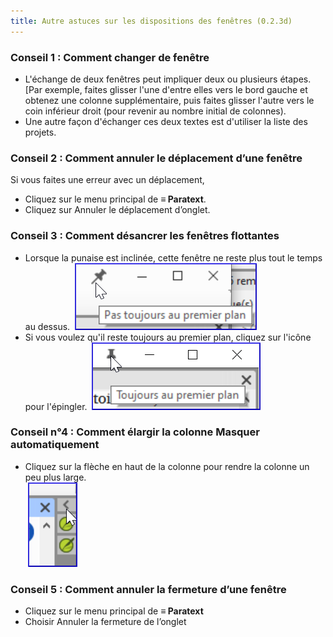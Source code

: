 ```yaml
---
title: Autre astuces sur les dispositions des fenêtres (0.2.3d)
---
```


### Conseil 1 : Comment changer de fenêtre

-  L'échange de deux fenêtres peut impliquer deux ou plusieurs étapes. [Par exemple, faites glisser l'une d'entre elles vers le bord gauche et obtenez une colonne supplémentaire, puis faites glisser l'autre vers le coin inférieur droit (pour revenir au nombre initial de colonnes).
-  Une autre façon d'échanger ces deux textes est d'utiliser la liste des projets.

### Conseil 2 : Comment annuler le déplacement d’une fenêtre

Si vous faites une erreur avec un déplacement,

-  Cliquez sur le menu principal de **≡ Paratext**.
-  Cliquez sur Annuler le déplacement d’onglet.

### Conseil 3 : Comment désancrer les fenêtres flottantes

-  Lorsque la punaise est inclinée, cette fenêtre ne reste plus tout le temps au dessus.
    ![](../../media/9cfd94eadcb22a0841a91f95fee2717d.png)  
-  Si vous voulez qu'il reste toujours au premier plan, cliquez sur l'icône pour l'épingler.
   ![](../../media/b8ba6e14df5be2082bcfdafddedd84d5.png)

### Conseil n°4 : Comment élargir la colonne Masquer automatiquement

-  Cliquez sur la flèche en haut de la colonne pour rendre la colonne un peu plus large.  
    ![](../../media/d6f7c90b0e3ddac0979a4f9bd406b0a0.png)

### Conseil 5 : Comment annuler la fermeture d’une fenêtre

-  Cliquez sur le menu principal de **≡ Paratext**
-  Choisir Annuler la fermeture de l’onglet
